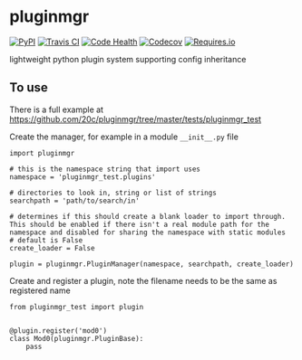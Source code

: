 
# pluginmgr



[![PyPI](https://img.shields.io/pypi/v/pluginmgr.svg?maxAge=2592000)](https://pypi.python.org/pypi/pluginmgr)
[![Travis CI](https://img.shields.io/travis/20c/pluginmgr.svg?maxAge=2592000)](https://travis-ci.org/20c/pluginmgr)
[![Code Health](https://landscape.io/github/20c/pluginmgr/master/landscape.svg?style=flat)](https://landscape.io/github/20c/pluginmgr/master)
[![Codecov](https://img.shields.io/codecov/c/github/20c/pluginmgr/master.svg?maxAge=2592000)](https://codecov.io/github/20c/pluginmgr)
[![Requires.io](https://img.shields.io/requires/github/20c/pluginmgr.svg?maxAge=2592000)](https://requires.io/github/20c/pluginmgr/requirements)



lightweight python plugin system supporting config inheritance


## To use

There is a full example at <https://github.com/20c/pluginmgr/tree/master/tests/pluginmgr_test>

Create the manager, for example in a module `__init__.py` file

```
import pluginmgr

# this is the namespace string that import uses
namespace = 'pluginmgr_test.plugins'

# directories to look in, string or list of strings
searchpath = 'path/to/search/in'

# determines if this should create a blank loader to import through. This should be enabled if there isn't a real module path for the namespace and disabled for sharing the namespace with static modules
# default is False
create_loader = False

plugin = pluginmgr.PluginManager(namespace, searchpath, create_loader)
```

Create and register a plugin, note the filename needs to be the same as registered name

```
from pluginmgr_test import plugin


@plugin.register('mod0')
class Mod0(pluginmgr.PluginBase):
    pass
```

